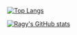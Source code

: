 [![Top Langs](https://github-readme-stats.vercel.app/api/top-langs/?username=ragy2801&langs_count=6&layout=compact&hide=makefile,cmake&show_icons=true&theme=dracula)](https://github.com/anuraghazra/github-readme-stats)

[![Ragy's GitHub stats](https://github-readme-stats.vercel.app/api?username=ragy2801&include_all_commits=true&show_icons=true&theme=dracula)](https://github.com/anuraghazra/github-readme-stats) 
